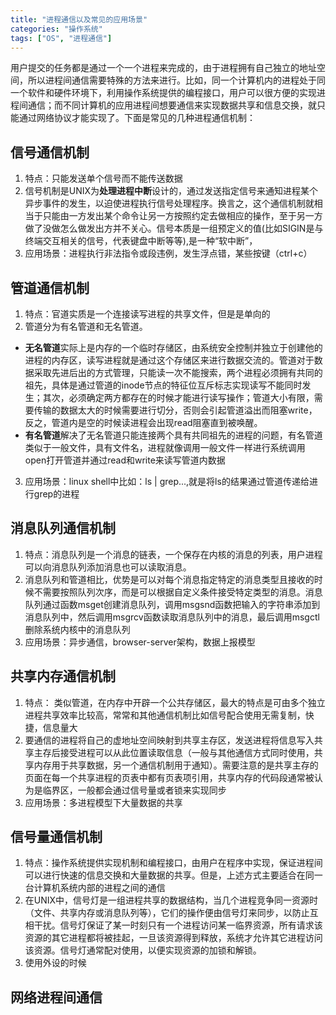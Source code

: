 ```yaml
---
title: "进程通信以及常见的应用场景"
categories: "操作系统"
tags: ["OS", "进程通信"]
---
```


用户提交的任务都是通过一个一个进程来完成的，由于进程拥有自己独立的地址空间，所以进程间通信需要特殊的方法来进行。比如，同一个计算机内的进程处于同一个软件和硬件环境下，利用操作系统提供的编程接口，用户可以很方便的实现进程间通信；而不同计算机的应用进程间想要通信来实现数据共享和信息交换，就只能通过网络协议才能实现了。下面是常见的几种进程通信机制：

## 信号通信机制

1. 特点：只能发送单个信号而不能传送数据
2. 信号机制是UNIX为**处理进程中断**设计的，通过发送指定信号来通知进程某个异步事件的发生，以迫使进程执行信号处理程序。换言之，这个通信机制就相当于只能由一方发出某个命令让另一方按照约定去做相应的操作，至于另一方做了没做怎么做发出方并不关心。信号本质是一组预定义的值(比如SIGIN是与终端交互相关的信号，代表键盘中断等等),是一种“软中断”，
3. 应用场景：进程执行非法指令或段违例，发生浮点错，某些按键（ctrl+c）

## 管道通信机制

1. 特点：官道实质是一个连接读写进程的共享文件，但是是单向的
2. 管道分为有名管道和无名管道。
- **无名管道**实际上是内存的一个临时存储区，由系统安全控制并独立于创建他的进程的内存区，读写进程就是通过这个存储区来进行数据交流的。管道对于数据采取先进后出的方式管理，只能读一次不能搜索，两个进程必须拥有共同的祖先，具体是通过管道的inode节点的特征位互斥标志实现读写不能同时发生；其次，必须确定两方都存在的时候才能进行读写操作；管道大小有限，需要传输的数据太大的时候需要进行切分，否则会引起管道溢出而阻塞write，反之，管道内是空的时候读进程会出现read阻塞直到被唤醒。
- **有名管道**解决了无名管道只能连接两个具有共同祖先的进程的问题，有名管道类似于一般文件，具有文件名，进程就像调用一般文件一样进行系统调用open打开管道并通过read和write来读写管道内数据
3. 应用场景：linux shell中比如：ls | grep...,就是将ls的结果通过管道传递给进行grep的进程

## 消息队列通信机制
1. 特点：消息队列是一个消息的链表，一个保存在内核的消息的列表，用户进程可以向消息队列添加消息也可以读取消息。
2. 消息队列和管道相比，优势是可以对每个消息指定特定的消息类型且接收的时候不需要按照队列次序，而是可以根据自定义条件接受特定类型的消息。消息队列通过函数msget创建消息队列，调用msgsnd函数把输入的字符串添加到消息队列中，然后调用msgrcv函数读取消息队列中的消息，最后调用msgctl删除系统内核中的消息队列
3. 应用场景：异步通信，browser-server架构，数据上报模型


## 共享内存通信机制

1. 特点： 类似管道，在内存中开辟一个公共存储区，最大的特点是可由多个独立进程共享效率比较高，常常和其他通信机制比如信号配合使用无需复制，快捷，信息量大
2. 要通信的进程将自己的虚地址空间映射到共享主存区，发送进程将信息写入共享主存后接受进程可以从此位置读取信息（一般与其他通信方式同时使用，共享内存用于共享数据，另一个通信机制用于通知）。需要注意的是共享主存的页面在每一个共享进程的页表中都有页表项引用，共享内存的代码段通常被认为是临界区，一般都会通过信号量或者锁来实现同步
3. 应用场景：多进程模型下大量数据的共享

## 信号量通信机制
1. 特点：操作系统提供实现机制和编程接口，由用户在程序中实现，保证进程间可以进行快速的信息交换和大量数据的共享。但是，上述方式主要适合在同一台计算机系统内部的进程之间的通信
2. 在UNIX中，信号灯是一组进程共享的数据结构，当几个进程竞争同一资源时（文件、共享内存或消息队列等），它们的操作便由信号灯来同步，以防止互相干扰。信号灯保证了某一时刻只有一个进程访问某一临界资源，所有请求该资源的其它进程都将被挂起，一旦该资源得到释放，系统才允许其它进程访问该资源。信号灯通常配对使用，以便实现资源的加锁和解锁。
3. 使用外设的时候


## 网络进程间通信